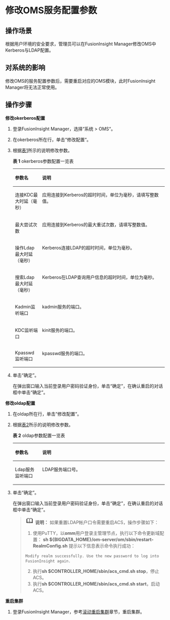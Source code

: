 # 修改OMS服务配置参数<a name="admin_guide_000162"></a>

## 操作场景<a name="sc966349c08c44723996237c6b7e403d1"></a>

根据用户环境的安全要求，管理员可以在FusionInsight Manager修改OMS中Kerberos与LDAP配置。

## 对系统的影响<a name="sfc16142de0954095bb08beec3e7e3f69"></a>

修改OMS的服务配置参数后，需要重启对应的OMS模块，此时FusionInsight Manager将无法正常使用。

## 操作步骤<a name="section2053565583820"></a>

**修改okerberos配置**

1.  登录FusionInsight Manager，选择“系统 \> OMS“。

1.  在okerberos所在行，单击“修改配置“。

1.  根据[表1](#table19796438111412)所示的说明修改参数。

    **表 1**  okerberos参数配置一览表

    <a name="table19796438111412"></a>
    <table><thead align="left"><tr id="row679817382146"><th class="cellrowborder" valign="top" width="17.87%" id="mcps1.2.3.1.1"><p id="p4798638161419"><a name="p4798638161419"></a><a name="p4798638161419"></a>参数名</p>
    </th>
    <th class="cellrowborder" valign="top" width="82.13000000000001%" id="mcps1.2.3.1.2"><p id="p7800153811142"><a name="p7800153811142"></a><a name="p7800153811142"></a>说明</p>
    </th>
    </tr>
    </thead>
    <tbody><tr id="row380123821413"><td class="cellrowborder" valign="top" width="17.87%" headers="mcps1.2.3.1.1 "><p id="p1680215384145"><a name="p1680215384145"></a><a name="p1680215384145"></a>连接KDC最大时延（毫秒）</p>
    </td>
    <td class="cellrowborder" valign="top" width="82.13000000000001%" headers="mcps1.2.3.1.2 "><p id="p15802133871410"><a name="p15802133871410"></a><a name="p15802133871410"></a>应用连接到Kerberos的超时时间，单位为毫秒，请填写整数值。</p>
    </td>
    </tr>
    <tr id="row680318387148"><td class="cellrowborder" valign="top" width="17.87%" headers="mcps1.2.3.1.1 "><p id="p118031038151419"><a name="p118031038151419"></a><a name="p118031038151419"></a>最大尝试次数</p>
    </td>
    <td class="cellrowborder" valign="top" width="82.13000000000001%" headers="mcps1.2.3.1.2 "><p id="p980473816145"><a name="p980473816145"></a><a name="p980473816145"></a>应用连接到Kerberos的最大重试次数，请填写整数值。</p>
    </td>
    </tr>
    <tr id="row168046388140"><td class="cellrowborder" valign="top" width="17.87%" headers="mcps1.2.3.1.1 "><p id="p3805153811149"><a name="p3805153811149"></a><a name="p3805153811149"></a>操作Ldap最大时延（毫秒）</p>
    </td>
    <td class="cellrowborder" valign="top" width="82.13000000000001%" headers="mcps1.2.3.1.2 "><p id="p19806153891418"><a name="p19806153891418"></a><a name="p19806153891418"></a>Kerberos连接LDAP的超时时间，单位为毫秒。</p>
    </td>
    </tr>
    <tr id="row280663812145"><td class="cellrowborder" valign="top" width="17.87%" headers="mcps1.2.3.1.1 "><p id="p13807183831410"><a name="p13807183831410"></a><a name="p13807183831410"></a>搜索Ldap最大时延（毫秒）</p>
    </td>
    <td class="cellrowborder" valign="top" width="82.13000000000001%" headers="mcps1.2.3.1.2 "><p id="p6807143841416"><a name="p6807143841416"></a><a name="p6807143841416"></a>Kerberos在LDAP查询用户信息的超时时间，单位为毫秒。</p>
    </td>
    </tr>
    <tr id="row980883820140"><td class="cellrowborder" valign="top" width="17.87%" headers="mcps1.2.3.1.1 "><p id="p178082038131415"><a name="p178082038131415"></a><a name="p178082038131415"></a>Kadmin监听端口</p>
    </td>
    <td class="cellrowborder" valign="top" width="82.13000000000001%" headers="mcps1.2.3.1.2 "><p id="p180963861410"><a name="p180963861410"></a><a name="p180963861410"></a>kadmin服务的端口。</p>
    </td>
    </tr>
    <tr id="row68091638171419"><td class="cellrowborder" valign="top" width="17.87%" headers="mcps1.2.3.1.1 "><p id="p14811538151420"><a name="p14811538151420"></a><a name="p14811538151420"></a>KDC监听端口</p>
    </td>
    <td class="cellrowborder" valign="top" width="82.13000000000001%" headers="mcps1.2.3.1.2 "><p id="p781216389148"><a name="p781216389148"></a><a name="p781216389148"></a>kinit服务的端口。</p>
    </td>
    </tr>
    <tr id="row7812038111414"><td class="cellrowborder" valign="top" width="17.87%" headers="mcps1.2.3.1.1 "><p id="p1281303811415"><a name="p1281303811415"></a><a name="p1281303811415"></a>Kpasswd监听端口</p>
    </td>
    <td class="cellrowborder" valign="top" width="82.13000000000001%" headers="mcps1.2.3.1.2 "><p id="p128141138171412"><a name="p128141138171412"></a><a name="p128141138171412"></a>kpasswd服务的端口。</p>
    </td>
    </tr>
    </tbody>
    </table>

2.  单击“确定”。

    在弹出窗口输入当前登录用户密码验证身份，单击“确定”，在确认重启的对话框中单击“确定”。


**修改oldap配置**

1.  在oldap所在行，单击“修改配置“。

1.  根据[表2](#table1696932817285)所示的说明修改参数。

    **表 2**  oldap参数配置一览表

    <a name="table1696932817285"></a>
    <table><thead align="left"><tr id="row1697112802816"><th class="cellrowborder" valign="top" width="17.95%" id="mcps1.2.3.1.1"><p id="p209711286282"><a name="p209711286282"></a><a name="p209711286282"></a>参数名</p>
    </th>
    <th class="cellrowborder" valign="top" width="82.05%" id="mcps1.2.3.1.2"><p id="p1971182813281"><a name="p1971182813281"></a><a name="p1971182813281"></a>说明</p>
    </th>
    </tr>
    </thead>
    <tbody><tr id="row8918329172914"><td class="cellrowborder" valign="top" width="17.95%" headers="mcps1.2.3.1.1 "><p id="p28143905"><a name="p28143905"></a><a name="p28143905"></a>Ldap服务监听端口</p>
    </td>
    <td class="cellrowborder" valign="top" width="82.05%" headers="mcps1.2.3.1.2 "><p id="p65063845"><a name="p65063845"></a><a name="p65063845"></a>LDAP服务端口号。</p>
    </td>
    </tr>
    </tbody>
    </table>

2.  单击“确定”。

    在弹出窗口输入当前登录用户密码验证身份，单击“确定”，在确认重启的对话框中单击“确定”。

    >![](public_sys-resources/icon-note.gif) **说明：** 
    >如果重置LDAP帐户口令需要重启ACS，操作步骤如下：
    >1.  使用PuTTY，以**omm**用户登录主管理节点，执行以下命令更新域配置：
    >    **sh $\{BIGDATA\_HOME\}/om-server/om/sbin/restart-RealmConfig.sh**
    >    提示以下信息表示命令执行成功：
    >    ```
    >    Modify realm successfully. Use the new password to log into FusionInsight again.
    >    ```
    >2.  执行**sh $CONTROLLER\_HOME/sbin/acs\_cmd.sh stop**，停止ACS。
    >3.  执行**sh $CONTROLLER\_HOME/sbin/acs\_cmd.sh start**，启动ACS。


**重启集群**

1.  登录FusionInsight Manager，参考[滚动重启集群](滚动重启集群.md)章节，重启集群。

